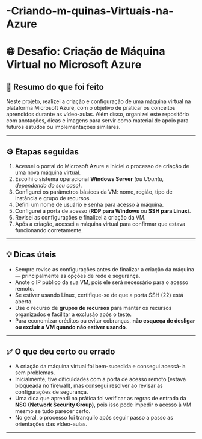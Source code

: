 # -Criando-m-quinas-Virtuais-na-Azure

# 🌐 Desafio: Criação de Máquina Virtual no Microsoft Azure

## 📝 Resumo do que foi feito

Neste projeto, realizei a criação e configuração de uma máquina virtual na plataforma Microsoft Azure, com o objetivo de praticar os conceitos aprendidos durante as vídeo-aulas. Além disso, organizei este repositório com anotações, dicas e imagens para servir como material de apoio para futuros estudos ou implementações similares.

---

## ⚙️ Etapas seguidas

1. Acessei o portal do Microsoft Azure e iniciei o processo de criação de uma nova máquina virtual.
2. Escolhi o sistema operacional **Windows Server** *(ou Ubuntu, dependendo do seu caso)*.
3. Configurei os parâmetros básicos da VM: nome, região, tipo de instância e grupo de recursos.
4. Defini um nome de usuário e senha para acesso à máquina.
5. Configurei a porta de acesso (**RDP para Windows** ou **SSH para Linux**).
6. Revisei as configurações e finalizei a criação da VM.
7. Após a criação, acessei a máquina virtual para confirmar que estava funcionando corretamente.


---

## 💡 Dicas úteis

- Sempre revise as configurações antes de finalizar a criação da máquina — principalmente as opções de rede e segurança.
- Anote o IP público da sua VM, pois ele será necessário para o acesso remoto.
- Se estiver usando Linux, certifique-se de que a porta SSH (22) está aberta.
- Use o recurso de **grupos de recursos** para manter os recursos organizados e facilitar a exclusão após o teste.
- Para economizar créditos ou evitar cobranças, **não esqueça de desligar ou excluir a VM quando não estiver usando**.

---

## ✅ O que deu certo ou errado

- A criação da máquina virtual foi bem-sucedida e consegui acessá-la sem problemas.
- Inicialmente, tive dificuldades com a porta de acesso remoto (estava bloqueada no firewall), mas consegui resolver ao revisar as configurações de segurança.
- Uma dica que aprendi na prática foi verificar as regras de entrada da **NSG (Network Security Group)**, pois isso pode impedir o acesso à VM mesmo se tudo parecer certo.
- No geral, o processo foi tranquilo após seguir passo a passo as orientações das vídeo-aulas.

---


